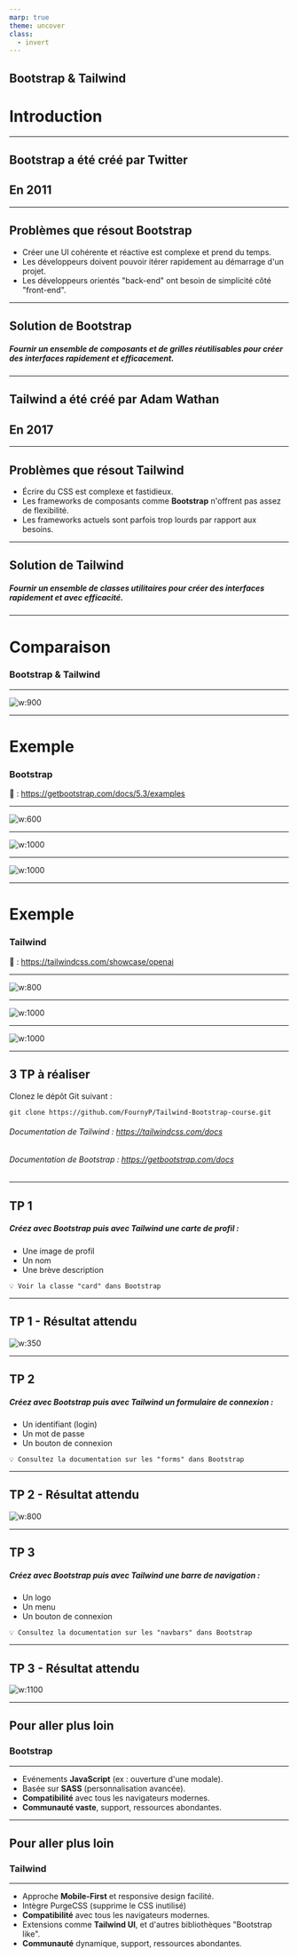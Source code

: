 ```yaml
---
marp: true
theme: uncover
class:
  - invert
---
```


<style>
  section::before {
    left: 30px;
    color: #fff;
    bottom: 20px;
    font-size: 16px;
    font-weight: bold;
    position: absolute;
    content: "Pierre Fourny";
  }
</style>

## **Bootstrap & Tailwind**

# Introduction

---

## Bootstrap a été créé par **Twitter**

## En **2011**

---

## Problèmes que résout **Bootstrap**

- Créer une UI cohérente et réactive est complexe et prend du temps.
- Les développeurs doivent pouvoir itérer rapidement au démarrage d'un projet.
- Les développeurs orientés "back-end" ont besoin de simplicité côté "front-end".

---

## Solution de **Bootstrap**

##### Fournir un ensemble de **composants** et de grilles **réutilisables** pour créer des interfaces rapidement et efficacement.

---

## Tailwind a été créé par **Adam Wathan**

## En **2017**

---

## Problèmes que résout **Tailwind**

- Écrire du CSS est complexe et fastidieux.
- Les frameworks de composants comme **Bootstrap** n'offrent pas assez de flexibilité.
- Les frameworks actuels sont parfois trop lourds par rapport aux besoins.

---

## Solution de **Tailwind**

##### Fournir un ensemble de **classes utilitaires** pour créer des interfaces rapidement et avec efficacité.

---

# Comparaison

### **Bootstrap** & **Tailwind**

---

![w:900](https://i.ibb.co/HnQn37k/DALL-E-Tailwind-VS-Bootstrap.png)

---

# Exemple

### **Bootstrap**

🔗 : https://getbootstrap.com/docs/5.3/examples

---

![w:600](https://i.ibb.co/48Y8X28/bootstrap-tp-example.png)

---

![w:1000](https://i.ibb.co/qF2bN61/pricing-bootstrap.png)

---

![w:1000](https://i.ibb.co/vvxVqJW/dashboard-bootstrap.png)

---

# Exemple

### **Tailwind**

🔗 : https://tailwindcss.com/showcase/openai

---

![w:800](https://i.ibb.co/WF6M5Th/tailwind-tp-example.png)

---

![w:1000](https://i.ibb.co/b3fq9RN/candylove-tailwind.png)

---

![w:1000](https://i.ibb.co/T24tmwC/openai-tailwind.png)

---

## 3 TP à réaliser

Clonez le dépôt Git suivant :

```
git clone https://github.com/FournyP/Tailwind-Bootstrap-course.git
```

###### Documentation de Tailwind : https://tailwindcss.com/docs

###### Documentation de Bootstrap : https://getbootstrap.com/docs

---

## TP 1

##### Créez avec **Bootstrap** puis avec **Tailwind** une carte de profil :

- Une image de profil
- Un nom
- Une brève description

`💡 Voir la classe "card" dans Bootstrap`

---

## TP 1 - Résultat attendu

![w:350](https://i.ibb.co/CJsnH9y/tp1.png)

---

## TP 2

##### Créez avec **Bootstrap** puis avec **Tailwind** un formulaire de connexion :

- Un identifiant (login)
- Un mot de passe
- Un bouton de connexion

`💡 Consultez la documentation sur les "forms" dans Bootstrap`

---

## TP 2 - Résultat attendu

![w:800](https://i.ibb.co/JdgwxRn/tp2.png)

---

## TP 3

##### Créez avec **Bootstrap** puis avec **Tailwind** une barre de navigation :

- Un logo
- Un menu
- Un bouton de connexion

`💡 Consultez la documentation sur les "navbars" dans Bootstrap`

---

## TP 3 - Résultat attendu

![w:1100](https://i.ibb.co/RyCCnvx/tp3.png)

---

## Pour aller plus loin

### **Bootstrap**

---

- Evénements **JavaScript** (ex : ouverture d'une modale).
- Basée sur **SASS** (personnalisation avancée).
- **Compatibilité** avec tous les navigateurs modernes.
- **Communauté vaste**, support, ressources abondantes.

---

## Pour aller plus loin

### **Tailwind**

---

- Approche **Mobile-First** et responsive design facilité.
- Intègre PurgeCSS (supprime le CSS inutilisé)
- **Compatibilité** avec tous les navigateurs modernes.
- Extensions comme **Tailwind UI**, et d'autres bibliothèques "Bootstrap like".
- **Communauté** dynamique, support, ressources abondantes.
